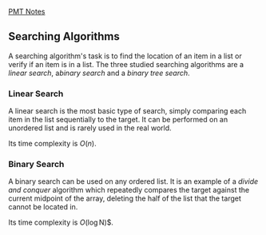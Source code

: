 [PMT Notes](https://www.physicsandmathstutor.com/pdf-pages/?pdf=https%3A%2F%2Fpmt.physicsandmathstutor.com%2Fdownload%2FComputer-Science%2FA-level%2FNotes%2FAQA%2F03-Fundamentals-of-Algorithms%2FAdvanced%2F3.4.%20Searching%20Algorithms%20-%20Advanced.pdf)

## Searching Algorithms

A searching algorithm's task is to find the location of an item in a list or verify if an item is in a list. The three studied searching algorithms are a *linear search*, a*binary search* and a *binary tree search*.

### Linear Search

A linear search is the most basic type of search, simply comparing each item in the list sequentially to the target. It can be performed on an unordered list and is rarely used in the real world.

Its time complexity is $O(n)$.

### Binary Search

A binary search can be used on any ordered list. It is an example of a *divide and conquer* algorithm which repeatedly compares the target against the current midpoint of the array, deleting the half of the list that the target cannot be located in.

Its time complexity is $O(\log$N)$.
